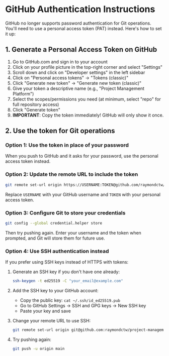 # GitHub Authentication Instructions

GitHub no longer supports password authentication for Git operations. You'll need to use a personal access token (PAT) instead. Here's how to set it up:

## 1. Generate a Personal Access Token on GitHub

1. Go to GitHub.com and sign in to your account
2. Click on your profile picture in the top-right corner and select "Settings"
3. Scroll down and click on "Developer settings" in the left sidebar
4. Click on "Personal access tokens" → "Tokens (classic)"
5. Click "Generate new token" → "Generate new token (classic)"
6. Give your token a descriptive name (e.g., "Project Management Platform")
7. Select the scopes/permissions you need (at minimum, select "repo" for full repository access)
8. Click "Generate token"
9. **IMPORTANT**: Copy the token immediately! GitHub will only show it once.

## 2. Use the token for Git operations

### Option 1: Use the token in place of your password

When you push to GitHub and it asks for your password, use the personal access token instead.

### Option 2: Update the remote URL to include the token

```bash
git remote set-url origin https://USERNAME:TOKEN@github.com/raymondctw/project-management-platform.git
```

Replace `USERNAME` with your GitHub username and `TOKEN` with your personal access token.

### Option 3: Configure Git to store your credentials

```bash
git config --global credential.helper store
```

Then try pushing again. Enter your username and the token when prompted, and Git will store them for future use.

### Option 4: Use SSH authentication instead

If you prefer using SSH keys instead of HTTPS with tokens:

1. Generate an SSH key if you don't have one already:
   ```bash
   ssh-keygen -t ed25519 -C "your_email@example.com"
   ```

2. Add the SSH key to your GitHub account:
   - Copy the public key: `cat ~/.ssh/id_ed25519.pub`
   - Go to GitHub Settings → SSH and GPG keys → New SSH key
   - Paste your key and save

3. Change your remote URL to use SSH:
   ```bash
   git remote set-url origin git@github.com:raymondctw/project-management-platform.git
   ```

4. Try pushing again:
   ```bash
   git push -u origin main
   ```
